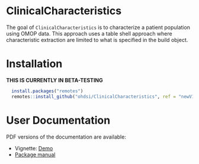 # ClinicalCharacteristics

<!-- badges: start -->
<!-- badges: end -->

The goal of `ClinicalCharacteristics` is to characterize a patient population using OMOP data. This approach uses
a table shell approach where characteristic extraction are limited to what is specified in the build object.

# Installation

**THIS IS CURRENTLY IN BETA-TESTING**

```r
  install.packages("remotes")
  remotes::install_github("ohdsi/ClinicalCharacteristics", ref = "newV1")
```


# User Documentation

PDF versions of the documentation are available:

- Vignette: [Demo](https://raw.githubusercontent.com/OHDSI/ClinicalCharacteristics/main/extras/pdf_vignette/clinChar_demo.pdf)
- [Package manual](https://raw.githubusercontent.com/OHDSI/ClinicalCharacteristics/main/extras/ClinicalCharacteristics.pdf)
